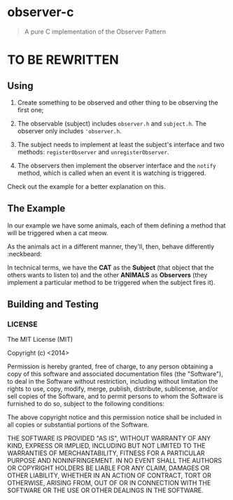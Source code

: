 # observer-c

> A pure C implementation of the Observer Pattern

# TO BE REWRITTEN

## Using


1.	Create something to be observed and other thing to be observing the first one;

2.	The observable (subject) includes `observer.h` and `subject.h`. The observer only includes `'observer.h`.

3.	The subject needs to implement at least the subject's interface and two methods: `registerObserver` and `unregisterObserver`.

4. The observers then implement the observer interface and the `notify` method, which is called when an event it is watching is triggered.


Check out the example for a better explanation on this.

## The Example

In our example we have some animals, each of them defining a method that will be triggered when a cat meow.

As the animals act in a different manner, they'll, then, behave differently :neckbeard:

In technical terms, we have the **CAT** as the **Subject** (that object that the others wants to listen to) and the other **ANIMALS** as **Observers** (they implement a particular method to be triggered when the subject fires it).


## Building and Testing


### LICENSE

The MIT License (MIT)

Copyright (c) <2014> <Ciro S. Costa>

Permission is hereby granted, free of charge, to any person obtaining a copy
of this software and associated documentation files (the "Software"), to deal
in the Software without restriction, including without limitation the rights
to use, copy, modify, merge, publish, distribute, sublicense, and/or sell
copies of the Software, and to permit persons to whom the Software is
furnished to do so, subject to the following conditions:

The above copyright notice and this permission notice shall be included in
all copies or substantial portions of the Software.

THE SOFTWARE IS PROVIDED "AS IS", WITHOUT WARRANTY OF ANY KIND, EXPRESS OR
IMPLIED, INCLUDING BUT NOT LIMITED TO THE WARRANTIES OF MERCHANTABILITY,
FITNESS FOR A PARTICULAR PURPOSE AND NONINFRINGEMENT. IN NO EVENT SHALL THE
AUTHORS OR COPYRIGHT HOLDERS BE LIABLE FOR ANY CLAIM, DAMAGES OR OTHER
LIABILITY, WHETHER IN AN ACTION OF CONTRACT, TORT OR OTHERWISE, ARISING FROM,
OUT OF OR IN CONNECTION WITH THE SOFTWARE OR THE USE OR OTHER DEALINGS IN
THE SOFTWARE.
